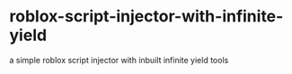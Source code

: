 # roblox-script-injector-with-infinite-yield
a simple roblox script injector with inbuilt infinite yield tools
